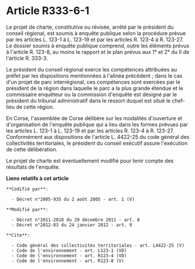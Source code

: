 # Article R333-6-1

Le projet de charte, constitutive ou révisée, arrêté par le président du conseil régional, est soumis à enquête publique
selon la procédure prévue par les articles L. 123-1 à L. 123-19 et par les articles R. 123-4 à R. 123-27. Le dossier soumis à
enquête publique comprend, outre les éléments prévus à l'article R. 123-8, au moins le rapport et le plan prévus aux 1° et 2°
du II de l'article R. 333-3. 

Le président du conseil régional exerce les compétences attribuées au préfet par les dispositions mentionnées à l'alinéa
précédent ; dans le cas d'un projet de parc interrégional, ces compétences sont exercées par le président de la région dans
laquelle le parc a la plus grande étendue et le commissaire enquêteur ou la commission d'enquête est désigné par le président
du tribunal administratif dans le ressort duquel est situé le chef-lieu de cette région. 

En Corse, l'assemblée de Corse délibère sur les modalités d'ouverture et d'organisation de l'enquête publique qui a lieu dans
les formes prévues par les articles L. 123-1 à L. 123-19 et par les articles R. 123-4 à R. 123-27. Conformément aux
dispositions de l'article L. 4422-25 du code général des collectivités territoriales, le président du conseil exécutif assure
l'exécution de cette délibération. 

Le projet de charte est éventuellement modifié pour tenir compte des résultats de l'enquête.

**Liens relatifs à cet article**

	**Codifié par**:

	  - Décret n°2005-935 du 2 août 2005 - art. 1 (V)

	**Modifié par**:

	  - Décret n°2011-2018 du 29 décembre 2011 - art. 6
	  - Décret n°2012-83 du 24 janvier 2012 - art. 9

	**Cite**:

	  - Code général des collectivités territoriales - art. L4422-25 (V)
	  - Code de l'environnement - art. L123-1 (VD)
	  - Code de l'environnement - art. R123-4 (VD)
	  - Code de l'environnement - art. R123-8 (V)
